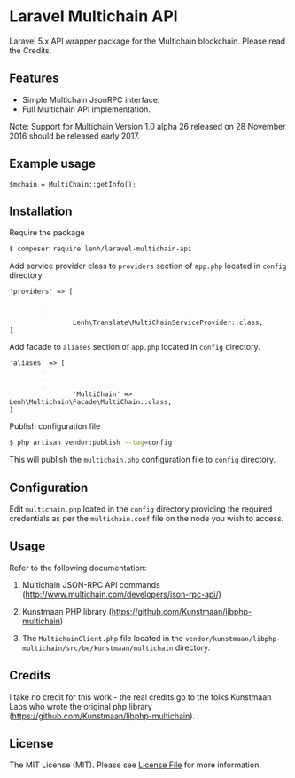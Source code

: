 # Laravel Multichain API

Laravel 5.x API wrapper package for the Multichain blockchain. Please read the Credits. 

## Features
- Simple Multichain JsonRPC interface.
- Full Multichain API implementation.

Note: Support for Multichain Version 1.0 alpha 26 released on 28 November 2016 should be released early 2017.  

## Example usage
```
$mchain = MultiChain::getInfo();
```
## Installation
Require the package 
``` bash
$ composer require lenh/laravel-multichain-api
```
Add service provider class to `providers` section of `app.php` located in `config` directory 
``` 
'providers' => [
        .
        .
        .
		        Lenh\Translate\MultiChainServiceProvider::class,
]
```
Add facade to `aliases` section of `app.php` located in `config` directory. 
``` 
'aliases' => [
        .
        .
        .
		        'MultiChain' => Lenh\Multichain\Facade\MultiChain::class,
]
```
Publish configuration file

``` bash
$ php artisan vendor:publish --tag=config
```
This will publish the `multichain.php` configuration file to `config` directory.
## Configuration
Edit `multichain.php` loated in the `config` directory providing the required credentials as per the `multichain.conf` file on the node you wish to access.

## Usage

Refer to the following documentation:

1. Multichain JSON-RPC API commands (http://www.multichain.com/developers/json-rpc-api/)

2. Kunstmaan PHP library (https://github.com/Kunstmaan/libphp-multichain) 

3. The `MultichainClient.php` file located in the `vendor/kunstmaan/libphp-multichain/src/be/kunstmaan/multichain` directory.

## Credits
I take no credit for this work - the real credits go to the folks Kunstmaan Labs who wrote the original php library (https://github.com/Kunstmaan/libphp-multichain).

## License

The MIT License (MIT). Please see [License File](LICENSE.md) for more information.
